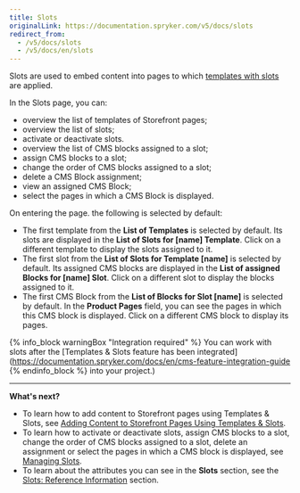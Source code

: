 ```yaml
---
title: Slots
originalLink: https://documentation.spryker.com/v5/docs/slots
redirect_from:
  - /v5/docs/slots
  - /v5/docs/en/slots
---
```


Slots are used to embed content into pages to which [templates with slots](https://documentation.spryker.com/docs/en/templates-slots-feature-overview ) are applied.

In the Slots page, you can:

* overview the list of templates of Storefront pages;
* overview the list of slots;
* activate or deactivate slots.
* overview the list of CMS blocks assigned to a slot;
* assign CMS blocks to a slot;
* change the order of CMS blocks assigned to a slot;
* delete a CMS Block assignment;
* view an assigned CMS Block;
* select the pages in which a CMS Block is displayed.

On entering the page. the following is selected by default: 
* The first template from the **List of Templates** is selected by default. Its slots are displayed in the **List of Slots for [name] Template**. Click on a different template to display the slots assigned to it.  
* The first slot from the **List of Slots for Template [name]** is selected by default. Its assigned CMS blocks are displayed in the **List of assigned Blocks for [name] Slot**. Click on a different slot to display the blocks assigned to it.
* The first CMS Block from the **List of Blocks for Slot [name]** is selected by default. In the **Product Pages** field, you can see the pages in which this CMS block is displayed. Click on a different CMS block to display its pages.

{% info_block warningBox "Integration required" %}
You can work with slots after the [Templates & Slots feature has been integrated](https://documentation.spryker.com/docs/en/cms-feature-integration-guide
{% endinfo_block %} into your project.)
***
**What's next?**

* To learn how to add content to Storefront pages using Templates & Slots, see [Adding Content to Storefront Pages Using Templates & Slots](https://documentation.spryker.com/docs/en/adding-content-to-storefront-pages-using-templates-slots).
* To learn how to activate or deactivate slots, assign CMS blocks to a slot, change the order of CMS blocks assigned to a slot, delete an assignment or select the pages in which a CMS block is displayed, see [Managing Slots](https://documentation.spryker.com/docs/en/managing-slots). 
* To learn about the attributes you can see in the **Slots** section, see the [Slots: Reference Information](https://documentation.spryker.com/docs/en/slots-reference-information) section. 
